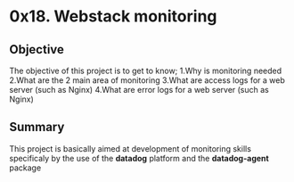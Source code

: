 # 0x18. Webstack monitoring

## Objective
The objective of this project is to get to know;
1.Why is monitoring needed
2.What are the 2 main area of monitoring
3.What are access logs for a web server (such as Nginx)
4.What are error logs for a web server (such as Nginx)

## Summary
This project is basically aimed at development of monitoring skills specificaly by the use of the **datadog** platform and the **datadog-agent** package
